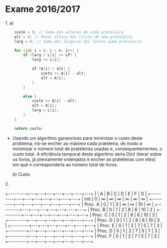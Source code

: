 # Exame 2016/2017

1\. a)

```cpp
    custo = 0; // Soma das alturas de cada prateleira
    alt = 0; // Maior altura dos livros de uma prateleira
    larg = 0; // Soma das larguras dos livros numa prateleira

    for (int i = 0; i < n; i++) {
        if (larg + L[i] <= LP) {
            larg += L[i];

            if (A[i] > alt) {
                custo += A[i] - alt;
                alt = A[i];
            }
        }

        else {
            custo += A[i] - alt;
            alt = A[i];
            larg = L[i];
        }
    }

    return custo;
```

- Usando um algoritmo ganancioso para minimizar o custo deste problema, irá-se encher ao máximo cada prateleira, de modo a minimizar o número total de prateleiras usadas e, consequentementes, o custo total.
A eficiência temporal deste algoritmo seria O(n) (iterar sobre os livros, já previamente ordenados e encher as prateleiras com eles) em que *n* corresponderia ao número total de livros.

    b) Custo

2\.

+---------+---+---+---+---+---+----+---+
|         | A | B | C | D | E | F  | G |
+---------+---+---+---+---+---+----+---+
| Init    | 0 | ∞ | ∞ | ∞ | ∞ | ∞  | ∞ |
+---------+---+---+---+---+---+----+---+
| Proc. A | 0 | 1 | 3 | ∞ | ∞ | 10 | ∞ |
+---------+---+---+---+---+---+----+---+
| Proc. B | 0 | 1 | 2 | 8 | 6 | 10 | 3 |
+---------+---+---+---+---+---+----+---+
| Proc. C | 0 | 1 | 2 | 8 | 6 | 10 | 3 |
+---------+---+---+---+---+---+----+---+
| Proc. G | 0 | 1 | 2 | 8 | 6 | 10 | 3 |
+---------+---+---+---+---+---+----+---+
| Proc. E | 0 | 1 | 2 | 7 | 5 | 7  | 3 |
+---------+---+---+---+---+---+----+---+
| Proc. D | 0 | 1 | 2 | 7 | 5 | 7  | 3 |
+---------+---+---+---+---+---+----+---+
| Proc. F | 0 | 1 | 2 | 7 | 5 | 7  | 3 |
+---------+---+---+---+---+---+----+---+
